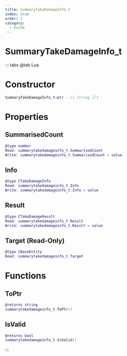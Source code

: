 ```yaml
---
title: SummaryTakeDamageInfo_t
index: true
order: 2
category:
  - Guide
---
```


# SummaryTakeDamageInfo_t

::: tabs
@tab Lua
# Constructor
```lua
SummaryTakeDamageInfo_t(ptr --[[ string ]])
```
# Properties
## SummarisedCount 
```lua
@type number
Read: summarytakedamageinfo_t.SummarisedCount
Write: summarytakedamageinfo_t.SummarisedCount = value
```
## Info 
```lua
@type CTakeDamageInfo
Read: summarytakedamageinfo_t.Info
Write: summarytakedamageinfo_t.Info = value
```
## Result 
```lua
@type CTakeDamageResult
Read: summarytakedamageinfo_t.Result
Write: summarytakedamageinfo_t.Result = value
```
## Target (Read-Only)
```lua
@type CBaseEntity
Read: summarytakedamageinfo_t.Target
```
# Functions
## ToPtr
```lua
@returns string
summarytakedamageinfo_t:ToPtr()
```
## IsValid
```lua
@returns bool
summarytakedamageinfo_t:IsValid()
```

:::